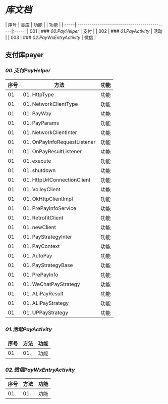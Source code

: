# ***库文档***
| 序号 | 类库                                          | 功能 |                                                                                                                                                                                                                     | 功能 |
|:-----|:---------------------------------------------|:-----|
| 001  | ### *00.PayHelper*                           | 支付 |
| 002  | ### *01.PayActivity*                         | 活动 |
| 003  | ### *02.PayWxEntryActivity*                  | 微信 |
## **支付库payer**
### *00.支付PayHelper*
序号|方法|功能
---|--------------------------------------------------|---
01 |01. HttpType                                      |功能
01 |01. NetworkClientType                             |功能
01 |01. PayWay                                        |功能
01 |01. PayParams                                     |功能
01 |01. NetworkClientInter                            |功能
01 |01. OnPayInfoRequestListener                      |功能
01 |01. OnPayResultListener                           |功能
01 |01. execute                                       |功能
01 |01. shutdown                                      |功能
01 |01. HttpUrlConnectionClient                       |功能
01 |01. VolleyClient                                  |功能
01 |01. OkHttpClientImpl                              |功能
01 |01. PrePayInfoService                             |功能
01 |01. RetrofitClient                                |功能
01 |01. newClient                                     |功能
01 |01. PayStrategyInter                              |功能
01 |01. PayContext                                    |功能
01 |01. AutoPay                                       |功能
01 |01. PayStrategyBase                               |功能
01 |01. PrePayInfo                                    |功能
01 |01. WeChatPayStrategy                             |功能
01 |01. ALiPayResult                                  |功能
01 |01. ALiPayStrategy                                |功能
01 |01. UPPayStrategy                                 |功能
### *01.活动PayActivity*
序号|方法|功能
---|--------------------------------------------------|---
01 |01.                                               |功能
### *02.微信PayWxEntryActivity*
序号|方法|功能
---|--------------------------------------------------|---
01 |01.                                               |功能